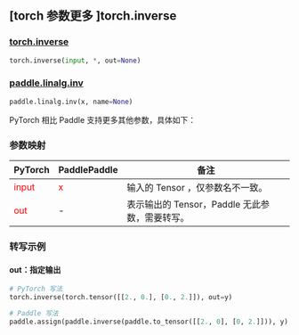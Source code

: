 ## [torch 参数更多 ]torch.inverse

### [torch.inverse](https://pytorch.org/docs/stable/generated/torch.inverse.html?highlight=inverse#torch.inverse)

```python
torch.inverse(input, *, out=None)
```

### [paddle.linalg.inv](https://www.paddlepaddle.org.cn/documentation/docs/zh/develop/api/paddle/linalg/inv_cn.html)

```python
paddle.linalg.inv(x, name=None)
```

PyTorch 相比 Paddle 支持更多其他参数，具体如下：

### 参数映射

| PyTorch       | PaddlePaddle | 备注                                                   |
| ------------- | ------------ | ------------------------------------------------------ |
| <font color='red'> input </font>         | <font color='red'> x </font>            | 输入的 Tensor ，仅参数名不一致。                                     |
| <font color='red'> out </font>           | -                                       | 表示输出的 Tensor，Paddle 无此参数，需要转写。              |


### 转写示例

#### out：指定输出
```python
# PyTorch 写法
torch.inverse(torch.tensor([[2., 0.], [0., 2.]]), out=y)

# Paddle 写法
paddle.assign(paddle.inverse(paddle.to_tensor([[2., 0], [0, 2.]])), y)
```
